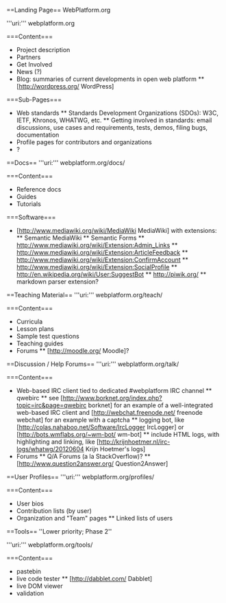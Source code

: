 ==Landing Page==
WebPlatform.org

'''uri:''' webplatform.org

===Content===
* Project description
* Partners
* Get Involved
* News (?)
* Blog: summaries of current developments in open web platform
** [http://wordpress.org/ WordPress]

===Sub-Pages===
* Web standards
** Standards Development Organizations (SDOs): W3C, IETF, Khronos, WHATWG, etc.
** Getting involved in standards: email discussions, use cases and requirements, tests, demos, filing bugs, documentation
* Profile pages for contributors and organizations
* ?

==Docs==
'''uri:''' webplatform.org/docs/

===Content===
* Reference docs 
* Guides
* Tutorials

===Software===
* [http://www.mediawiki.org/wiki/MediaWiki MediaWiki] with extensions:
** Semantic MediaWiki
** Semantic Forms
** http://www.mediawiki.org/wiki/Extension:Admin_Links
** http://www.mediawiki.org/wiki/Extension:ArticleFeedback
** http://www.mediawiki.org/wiki/Extension:ConfirmAccount
** http://www.mediawiki.org/wiki/Extension:SocialProfile
** http://en.wikipedia.org/wiki/User:SuggestBot
** http://piwik.org/
** markdown parser extension?

==Teaching Material==
'''uri:''' webplatform.org/teach/

===Content===
* Curricula
* Lesson plans
* Sample test questions
* Teaching guides
* Forums
** [http://moodle.org/ Moodle]?

==Discussion / Help Forums==
'''uri:''' webplatform.org/talk/

===Content===
* Web-based IRC client tied to dedicated #webplatform IRC channel
** qwebirc
** see [http://www.borknet.org/index.php?topic=irc&page=qwebirc borknet] for an example of a well-integrated web-based IRC client and [http://webchat.freenode.net/ freenode webchat] for an example with a captcha
** logging bot, like [http://colas.nahaboo.net/Software/IrcLogger IrcLogger] or [http://bots.wmflabs.org/~wm-bot/ wm-bot]
** include HTML logs, with highlighting and linking, like [http://krijnhoetmer.nl/irc-logs/whatwg/20120604 Krijn Hoetmer's logs]
* Forums
** Q/A Forums (a la StackOverflow)?
** [http://www.question2answer.org/ Question2Answer]

==User Profiles==
'''uri:''' webplatform.org/profiles/

===Content===
* User bios
* Contribution lists (by user)
* Organization and "Team" pages
** Linked lists of users

==Tools==
''Lower priority; Phase 2''

'''uri:''' webplatform.org/tools/

===Content===
* pastebin
* live code tester 
** [http://dabblet.com/ Dabblet]
* live DOM viewer
* validation